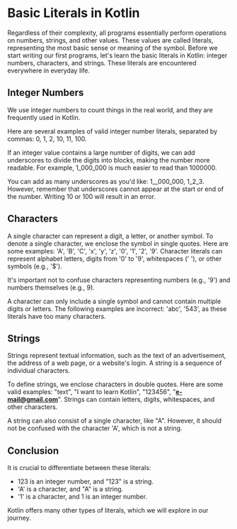 # Basic Literals in Kotlin
Regardless of their complexity, all programs essentially perform operations on numbers, strings, and other values. These values are called literals, representing the most basic sense or meaning of the symbol. Before we start writing our first programs, let's learn the basic literals in Kotlin: integer numbers, characters, and strings. These literals are encountered everywhere in everyday life.

## Integer Numbers
We use integer numbers to count things in the real world, and they are frequently used in Kotlin.

Here are several examples of valid integer number literals, separated by commas: 0, 1, 2, 10, 11, 100.

If an integer value contains a large number of digits, we can add underscores to divide the digits into blocks, making the number more readable. For example, 1_000_000 is much easier to read than 1000000.

You can add as many underscores as you'd like: 1__000_000, 1_2_3. However, remember that underscores cannot appear at the start or end of the number. Writing 10 or 100 will result in an error.

## Characters
A single character can represent a digit, a letter, or another symbol. To denote a single character, we enclose the symbol in single quotes. Here are some examples: 'A', 'B', 'C', 'x', 'y', 'z', '0', '1', '2', '9'. Character literals can represent alphabet letters, digits from '0' to '9', whitespaces (' '), or other symbols (e.g., '$').

It's important not to confuse characters representing numbers (e.g., '9') and numbers themselves (e.g., 9).

A character can only include a single symbol and cannot contain multiple digits or letters. The following examples are incorrect: 'abc', '543', as these literals have too many characters.

## Strings
Strings represent textual information, such as the text of an advertisement, the address of a web page, or a website's login. A string is a sequence of individual characters.

To define strings, we enclose characters in double quotes. Here are some valid examples: "text", "I want to learn Kotlin", "123456", "**e-mail@gmail.com**". Strings can contain letters, digits, whitespaces, and other characters.

A string can also consist of a single character, like "A". However, it should not be confused with the character 'A', which is not a string.

## Conclusion
It is crucial to differentiate between these literals:

- 123 is an integer number, and "123" is a string.
- 'A' is a character, and "A" is a string.
- '1' is a character, and 1 is an integer number.

Kotlin offers many other types of literals, which we will explore in our journey.